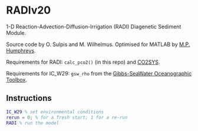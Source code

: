 # RADIv20

1-D Reaction-Advection-Diffusion-Irrigation (RADI) Diagenetic Sediment Module.

Source code by O. Sulpis and M. Wilhelmus. Optimised for MATLAB by [M.P. Humphreys](https://mvdh.xyz).

Requirements for RADI: `calc_pco2()` (in this repo) and [CO2SYS](https://github.com/jamesorr/CO2SYS-MATLAB/blob/master/src/CO2SYS.m).

Requirements for IC_W29: `gsw_rho` from the [Gibbs-SeaWater Oceanographic Toolbox](http://www.teos-10.org/software.htm).

## Instructions

```matlab
IC_W29 % set environmental conditions
rerun = 0; % for a fresh start; 1 for a re-run
RADI % run the model
```
